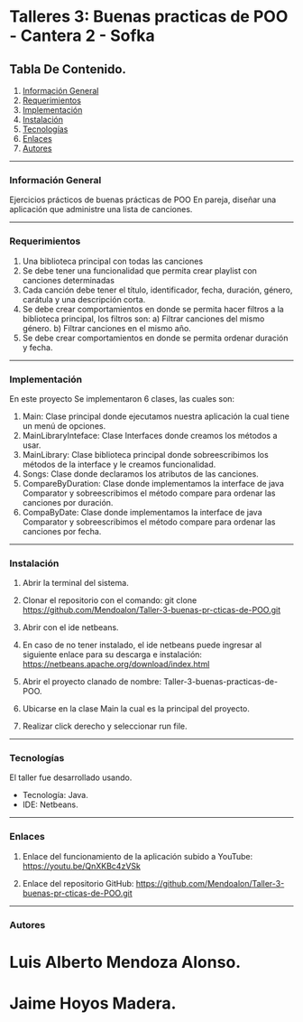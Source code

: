 # Talleres 3: Buenas practicas de POO - Cantera 2 - Sofka


## Tabla De Contenido.
1. [Información General](#información-general)
2. [Requerimientos](#requerimientos)
3. [Implementación](#implementación)
4. [Instalación](#instalación)
5. [Tecnologías](#tecnologías)
6. [Enlaces](#enlaces)
7. [Autores](#autores)


-----------------------------------------------------------------------------------------------------------------------------------------------------------------------

### Información General

Ejercicios prácticos de buenas prácticas de POO
En pareja, diseñar una aplicación que administre una lista de canciones.


-----------------------------------------------------------------------------------------------------------------------------------------------------------------------

### Requerimientos

1. Una biblioteca principal con todas las canciones
2. Se debe tener una funcionalidad que permita crear playlist con canciones determinadas
3. Cada canción debe tener el título, identificador, fecha, duración, género, carátula y una descripción corta.
4. Se debe crear comportamientos en donde se permita hacer filtros a la biblioteca principal, los filtros son:
a) Filtrar canciones del mismo género.
b) Filtrar canciones en el mismo año.
5. Se debe crear comportamientos en donde se permita ordenar duración y fecha.


-----------------------------------------------------------------------------------------------------------------------------------------------------------------------

### Implementación

En este proyecto Se implementaron 6 clases, las cuales son:

1) Main: Clase principal donde ejecutamos nuestra aplicación la cual tiene un menú de opciones.
2) MainLibraryInteface: Clase Interfaces donde creamos los métodos a usar.
3) MainLibrary: Clase biblioteca principal donde sobreescribimos los métodos de la interface y le creamos funcionalidad.
4) Songs: Clase donde declaramos los atributos de las canciones.
5) CompareByDuration: Clase donde implementamos la interface de java Comparator y sobreescribimos el método compare para ordenar las canciones por duración.
6) CompaByDate: Clase donde implementamos la interface de java Comparator y sobreescribimos el método compare para ordenar las canciones por fecha.


------------------------------------------------------------------------------------------------------------------------

### Instalación

1. Abrir la terminal del sistema.

2. Clonar el repositorio con el comando: git clone https://github.com/Mendoalon/Taller-3-buenas-pr-cticas-de-POO.git

3. Abrir con el ide netbeans.

4. En caso de no tener instalado, el ide netbeans puede ingresar al siguiente enlace para su descarga e instalación: https://netbeans.apache.org/download/index.html

5. Abrir el proyecto clanado de nombre: Taller-3-buenas-practicas-de-POO.

5. Ubicarse en la clase Main la cual es la principal del proyecto.

6. Realizar click derecho y seleccionar run file.

------------------------------------------------------------------------------------------------------------------------
### Tecnologías

El taller fue desarrollado usando.
   - Tecnología: Java.
   - IDE: Netbeans.

------------------------------------------------------------------------------------------------------------------------

### Enlaces  

1. Enlace del funcionamiento de la aplicación subido a YouTube: https://youtu.be/QnXKBc4zVSk

2. Enlace del repositorio GitHub:  https://github.com/Mendoalon/Taller-3-buenas-pr-cticas-de-POO.git


------------------------------------------------------------------------------------------------------------------------

### Autores  
 # Luis Alberto Mendoza Alonso.
 # Jaime Hoyos Madera.
 
